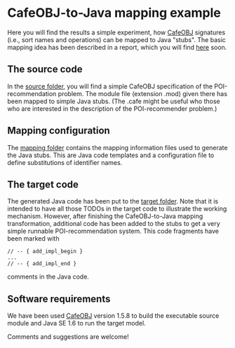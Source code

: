 # CafeOBJ-to-Java mapping example

Here you will find the results a simple experiment, how [CafeOBJ](https://cafeobj.org/) 
signatures (i.e., sort names and operations) can be mapped to Java "stubs". 
The basic mapping idea has been described in a report, which you will find 
[here](https://www.researchgate.net/profile/Benno_Schmidt) soon.

## The source code
In the [source folder](https://github.com/bogeo/BennosCafe/javaBennos/source), you 
will find a simple CafeOBJ specification of the POI-recommendation problem. The 
module file (extension .mod) given there has been mapped to simple Java stubs. 
(The .cafe might be useful who those who are interested in the description of the
POI-recommender problem.)
 
## Mapping configuration
The [mapping folder](https://github.com/bogeo/BennosCafe/javaBennos/mapping) contains
the mapping information files used to generate the Java stubs. This are Java code
templates and a configuration file to define substitutions of identifier names.

## The target code
The generated Java code has been put to the 
[target folder](https://github.com/bogeo/BennosCafe/javaBennos/target). Note that 
it is intended to have all those TODOs in the target code to illustrate the working 
mechanism. However, after finishing the CafeOBJ-to-Java mapping transformation, 
additional code has been added to the stubs to get a very simple runnable 
POI-recommendation system. This code fragments have been marked with 

    // -- { add_impl_begin }
    ...
    // -- { add_impl_end }

comments in the Java code. 

## Software requirements
We have been used [CafeOBJ](https://cafeobj.org/) version 1.5.8 to build the 
executable source module and Java SE 1.6 to run the target model.

Comments and suggestions are welcome!